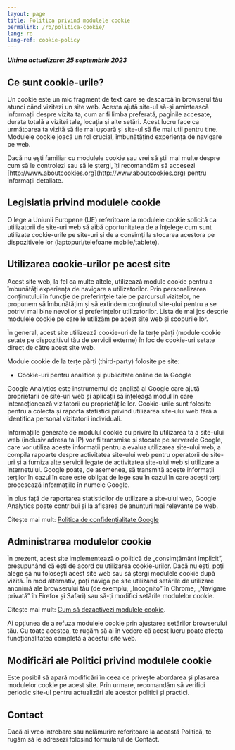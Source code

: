 ```yaml
---
layout: page
title: Politica privind modulele cookie
permalink: /ro/politica-cookie/
lang: ro
lang-ref: cookie-policy
---
```


_**Ultima actualizare: 25 septembrie 2023**_

## Ce sunt cookie-urile?

Un cookie este un mic fragment de text care se descarcă în browserul tău atunci când vizitezi un site web. Acesta ajută site-ul să-și amintească informații despre vizita ta, cum ar fi limba preferată, paginile accesate, durata totală a vizitei tale, locația și alte setări. Acest lucru face ca următoarea ta vizită să fie mai ușoară și site-ul să fie mai util pentru tine. Modulele cookie joacă un rol crucial, îmbunătățind experiența de navigare pe web.

Dacă nu ești familiar cu modulele cookie sau vrei să știi mai multe despre cum să le controlezi sau să le ștergi, îți recomandăm să accesezi [http://www.aboutcookies.org](http://www.aboutcookies.org) pentru informații detaliate.

## Legislatia privind modulele cookie

O lege a Uniunii Europene (UE) referitoare la modulele cookie solicită ca utilizatorii de site-uri web să aibă oportunitatea de a înțelege cum sunt utilizate cookie-urile pe site-uri și de a consimți la stocarea acestora pe dispozitivele lor (laptopuri/telefoane mobile/tablete).

## Utilizarea cookie-urilor pe acest site

Acest site web, la fel ca multe altele, utilizează module cookie pentru a îmbunătăți experiența de navigare a utilizatorilor. Prin personalizarea conținutului în funcție de preferințele tale pe parcursul vizitelor, ne propunem să îmbunătățim și să extindem conținutul site-ului pentru a se potrivi mai bine nevoilor și preferințelor utilizatorilor. Lista de mai jos descrie modulele cookie pe care le utilizăm pe acest site web și scopurile lor.

În general, acest site utilizează cookie-uri de la terțe părți (module cookie setate pe dispozitivul tău de servicii externe) în loc de cookie-uri setate direct de către acest site web.

Module cookie de la terțe părți (third-party) folosite pe site:

- Cookie-uri pentru analitice și publicitate online de la Google

Google Analytics este instrumentul de analiză al Google care ajută proprietarii de site-uri web și aplicații să înțeleagă modul în care interacționează vizitatorii cu proprietățile lor. Cookie-urile sunt folosite pentru a colecta și raporta statistici privind utilizarea site-ului web fără a identifica personal vizitatorii individuali.

Informațiile generate de modulul cookie cu privire la utilizarea ta a site-ului web (inclusiv adresa ta IP) vor fi transmise și stocate pe serverele Google, care vor utiliza aceste informații pentru a evalua utilizarea site-ului web, a compila rapoarte despre activitatea site-ului web pentru operatorii de site-uri și a furniza alte servicii legate de activitatea site-ului web și utilizare a internetului. Google poate, de asemenea, să transmită aceste informații terților în cazul în care este obligat de lege sau în cazul în care acești terți procesează informațiile în numele Google.

În plus față de raportarea statisticilor de utilizare a site-ului web, Google Analytics poate contribui și la afișarea de anunțuri mai relevante pe web.

Citește mai mult: [Politica de confidențialitate Google](https://www.google.com/intl/ro/policies/privacy/)

## Administrarea modulelor cookie

În prezent, acest site implementează o politică de „consimțământ implicit”, presupunând că ești de acord cu utilizarea cookie-urilor. Dacă nu ești, poți alege să nu folosești acest site web sau să ștergi modulele cookie după vizită. În mod alternativ, poți naviga pe site utilizând setările de utilizare anonimă ale browserului tău (de exemplu, „Incognito” în Chrome, „Navigare privată” în Firefox și Safari) sau să-ți modifici setările modulelor cookie.

Citește mai mult: [Cum să dezactivezi modulele cookie](https://www.aboutcookies.org/how-to-manage-and-delete-cookies).

Ai opțiunea de a refuza modulele cookie prin ajustarea setărilor browserului tău. Cu toate acestea, te rugăm să ai în vedere că acest lucru poate afecta funcționalitatea completă a acestui site web.

## Modificări ale Politici privind modulele cookie

Este posibil să apară modificări în ceea ce privește abordarea și plasarea modulelor cookie pe acest site. Prin urmare, recomandăm să verifici periodic site-ul pentru actualizări ale acestor politici și practici.

## Contact

Dacă ai vreo intrebare sau nelămurire referitoare la această Politică, te rugăm să le adresezi folosind formularul de Contact.

